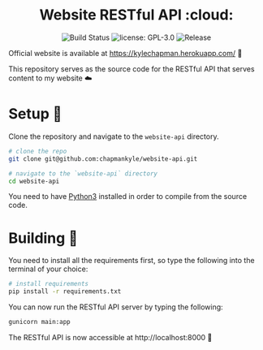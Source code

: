 <h1 align="center">Website RESTful API :cloud:</h1>

<p align="center">
  <img src="https://circleci.com/gh/chapmankyle/website-api/tree/master.svg?style=svg" alt="Build Status"></img>
  <img src="https://img.shields.io/github/license/chapmankyle/website-api.svg?" alt="license: GPL-3.0"></img>
  <img src="https://img.shields.io/github/v/release/chapmankyle/website-api.svg?" alt="Release"></img>
</p>

Official website is available at https://kylechapman.herokuapp.com/ :tada:

This repository serves as the source code for the RESTful API that serves content to my website :cloud:

# Setup :rocket:

Clone the repository and navigate to the `website-api` directory.
```bash
# clone the repo
git clone git@github.com:chapmankyle/website-api.git

# navigate to the `website-api` directory
cd website-api
```

You need to have [Python3](https://www.python.org/downloads/) installed in order to compile
from the source code.

# Building :hammer:

You need to install all the requirements first, so type the following into the
terminal of your choice:
```bash
# install requirements
pip install -r requirements.txt
```

You can now run the RESTful API server by typing the following:
```bash
gunicorn main:app
```

The RESTful API is now accessible at http://localhost:8000 :tada:
